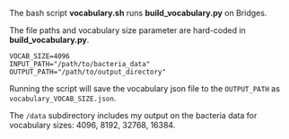 The bash script **vocabulary.sh** runs **build_vocabulary.py** on Bridges. 

The file paths and vocabulary size parameter are hard-coded in **build_vocabulary.py**. 

```
VOCAB_SIZE=4096
INPUT_PATH="/path/to/bacteria_data"
OUTPUT_PATH="/path/to/output_directory"
```

Running the script will save the vocabulary json file to the `OUTPUT_PATH` as `vocabulary_VOCAB_SIZE.json`.

The `/data` subdirectory includes my output on the bacteria data for vocabulary sizes: 4096, 8192, 32768, 16384.
